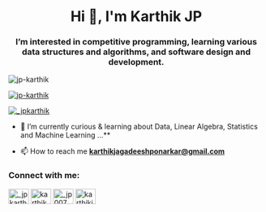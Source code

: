 <!-- - 👋 Hi, I’m Karthik
- 👀 I’m interested in competitive programming, learning various data structures and algorithms, web design and development.
- 🌱 I’m currently learning ReactJS, Java and C++ (OOPS), NodeJS ...
 -->
<!---
jp-karthik/jp-karthik is a ✨ special ✨ repository because its `README.md` (this file) appears on your GitHub profile.
You can click the Preview link to take a look at your changes.
--->
<h1 align="center">Hi 👋, I'm Karthik JP</h1>
<h3 align="center">I’m interested in competitive programming, learning various data structures and algorithms, and software design and development.</h3>

<p align="left"> <img src="https://komarev.com/ghpvc/?username=jp-karthik&label=Profile%20views&color=0e75b6&style=flat" alt="jp-karthik" /> </p>

<p align="left"> <a href="https://github.com/ryo-ma/github-profile-trophy"><img src="https://github-profile-trophy.vercel.app/?username=jp-karthik" alt="jp-karthik" /></a> </p>

<p align="left"> <a href="https://twitter.com/_jpkarthik" target="blank"><img src="https://img.shields.io/twitter/follow/_jpkarthik?logo=twitter&style=for-the-badge" alt="_jpkarthik" /></a> </p>

- 🌱 I’m currently curious & learning about Data, Linear Algebra, Statistics and Machine Learning ...**

- 📫 How to reach me **karthikjagadeeshponarkar@gmail.com**

<h3 align="left">Connect with me:</h3>
<p align="left">
<a href="https://twitter.com/_jpkarthik" target="blank"><img align="center" src="https://raw.githubusercontent.com/rahuldkjain/github-profile-readme-generator/master/src/images/icons/Social/twitter.svg" alt="_jpkarthik" height="30" width="40" /></a>
<a href="https://linkedin.com/in/karthik jp" target="blank"><img align="center" src="https://raw.githubusercontent.com/rahuldkjain/github-profile-readme-generator/master/src/images/icons/Social/linked-in-alt.svg" alt="karthik jp" height="30" width="40" /></a>
<a href="https://codeforces.com/profile/_jp007" target="blank"><img align="center" src="https://raw.githubusercontent.com/rahuldkjain/github-profile-readme-generator/master/src/images/icons/Social/codeforces.svg" alt="_jp007" height="30" width="40" /></a>
<a href="https://www.leetcode.com/karthikjagadeeshponarkar" target="blank"><img align="center" src="https://raw.githubusercontent.com/rahuldkjain/github-profile-readme-generator/master/src/images/icons/Social/leet-code.svg" alt="karthikjagadeeshponarkar" height="30" width="40" /></a>
</p>
